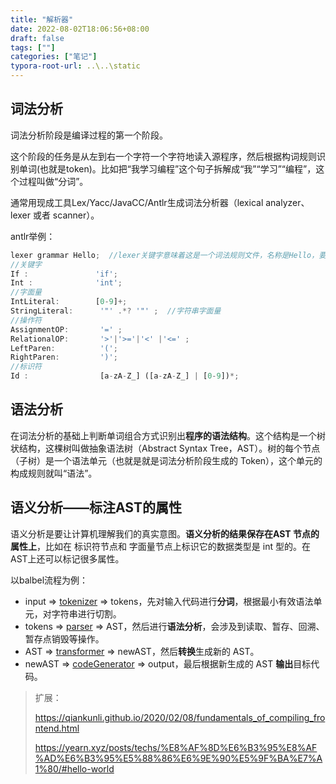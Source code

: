 ```yaml
---
title: "解析器"
date: 2022-08-02T18:06:56+08:00
draft: false
tags: [""]
categories: ["笔记"]
typora-root-url: ..\..\static
---
```


## 词法分析

词法分析阶段是编译过程的第一个阶段。

这个阶段的任务是从左到右一个字符一个字符地读入源程序，然后根据构词规则识别单词(也就是token)。比如把“我学习编程”这个句子拆解成“我”“学习”“编程”，这个过程叫做“分词”。

通常用现成工具Lex/Yacc/JavaCC/Antlr生成词法分析器（lexical analyzer、lexer 或者 scanner）。

antlr举例：

```javascript
lexer grammar Hello;  //lexer关键字意味着这是一个词法规则文件，名称是Hello，要与文件名相同
//关键字
If :               'if';
Int :              'int';
//字面量
IntLiteral:        [0-9]+;
StringLiteral:      '"' .*? '"' ;  //字符串字面量
//操作符
AssignmentOP:       '=' ;    
RelationalOP:       '>'|'>='|'<' |'<=' ;    
LeftParen:          '(';
RightParen:         ')';
//标识符
Id :                [a-zA-Z_] ([a-zA-Z_] | [0-9])*;
```



## 语法分析

在词法分析的基础上判断单词组合方式识别出**程序的语法结构**。这个结构是一个树状结构，这棵树叫做抽象语法树（Abstract Syntax Tree，AST）。树的每个节点（子树）是一个语法单元（也就是就是词法分析阶段生成的 Token），这个单元的构成规则就叫“语法”。



## 语义分析——标注AST的属性

语义分析是要让计算机理解我们的真实意图。**语义分析的结果保存在AST 节点的属性上**，比如在 标识符节点和 字面量节点上标识它的数据类型是 int 型的。在AST上还可以标记很多属性。





以balbel流程为例：

- input => [tokenizer](https://github.com/caiyongmin/awesome-coding-javascript/tree/master/src/bundler/babel/lib/tokenizer.js) => tokens，先对输入代码进行**分词**，根据最小有效语法单元，对字符串进行切割。
- tokens => [parser](https://github.com/caiyongmin/awesome-coding-javascript/tree/master/src/bundler/babel/lib/parser.js) => AST，然后进行**语法分析**，会涉及到读取、暂存、回溯、暂存点销毁等操作。
- AST => [transformer](https://github.com/caiyongmin/awesome-coding-javascript/tree/master/src/bundler/babel/lib/transformer.js) => newAST，然后**转换**生成新的 AST。
- newAST => [codeGenerator](https://github.com/Advanced-Frontend/Daily-Interview-Question/issues/src/bundler/babel/lib/codeGenerator.js) => output，最后根据新生成的 AST **输出**目标代码。



> 扩展：
>
> https://qiankunli.github.io/2020/02/08/fundamentals_of_compiling_frontend.html
>
> https://yearn.xyz/posts/techs/%E8%AF%8D%E6%B3%95%E8%AF%AD%E6%B3%95%E5%88%86%E6%9E%90%E5%9F%BA%E7%A1%80/#hello-world
